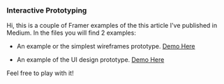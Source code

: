 ### Interactive Prototyping

Hi, this is a couple of Framer examples of the this article I've published in Medium. In the files you will find 2 examples:

- An example or the simplest wireframes prototype. [Demo Here](https://framer.cloud/hqfeZ)

- An example of the UI design prototype. [Demo Here](https://framer.cloud/RDlVW)

Feel free to play with it!
